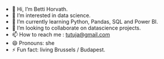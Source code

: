 - 👋 Hi, I’m Betti Horvath.
- 👀 I’m interested in data science.
- 🌱 I’m currently learning Python, Pandas, SQL and Power BI.
- 💞️ I’m looking to collaborate on datascience projects.
- 📫 How to reach me : tutuja@gmail.com
- 😄 Pronouns: she
- ⚡ Fun fact: living Brussels / Budapest.

<!---
BettiDataGirl/BettiDataGirl is a ✨ special ✨ repository because its `README.md` (this file) appears on your GitHub profile.
You can click the Preview link to take a look at your changes.
--->
